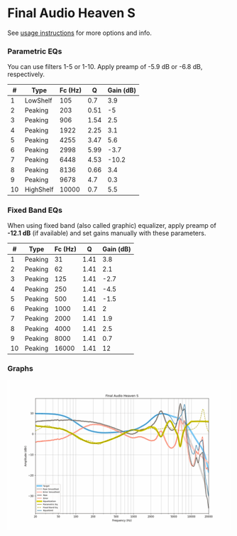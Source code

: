 # Final Audio Heaven S
See [usage instructions](https://github.com/jaakkopasanen/AutoEq#usage) for more options and info.

### Parametric EQs
You can use filters 1-5 or 1-10. Apply preamp of -5.9 dB or -6.8 dB, respectively.

|   # | Type      |   Fc (Hz) |    Q |   Gain (dB) |
|-----|-----------|-----------|------|-------------|
|   1 | LowShelf  |       105 | 0.7  |         3.9 |
|   2 | Peaking   |       203 | 0.51 |        -5   |
|   3 | Peaking   |       906 | 1.54 |         2.5 |
|   4 | Peaking   |      1922 | 2.25 |         3.1 |
|   5 | Peaking   |      4255 | 3.47 |         5.6 |
|   6 | Peaking   |      2998 | 5.99 |        -3.7 |
|   7 | Peaking   |      6448 | 4.53 |       -10.2 |
|   8 | Peaking   |      8136 | 0.66 |         3.4 |
|   9 | Peaking   |      9678 | 4.7  |         0.3 |
|  10 | HighShelf |     10000 | 0.7  |         5.5 |

### Fixed Band EQs
When using fixed band (also called graphic) equalizer, apply preamp of **-12.1 dB** (if available) and set gains manually with these parameters.

|   # | Type    |   Fc (Hz) |    Q |   Gain (dB) |
|-----|---------|-----------|------|-------------|
|   1 | Peaking |        31 | 1.41 |         3.8 |
|   2 | Peaking |        62 | 1.41 |         2.1 |
|   3 | Peaking |       125 | 1.41 |        -2.7 |
|   4 | Peaking |       250 | 1.41 |        -4.5 |
|   5 | Peaking |       500 | 1.41 |        -1.5 |
|   6 | Peaking |      1000 | 1.41 |         2   |
|   7 | Peaking |      2000 | 1.41 |         1.9 |
|   8 | Peaking |      4000 | 1.41 |         2.5 |
|   9 | Peaking |      8000 | 1.41 |         0.7 |
|  10 | Peaking |     16000 | 1.41 |        12   |

### Graphs
![](./Final%20Audio%20Heaven%20S.png)
